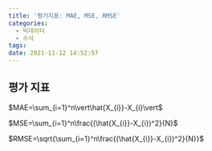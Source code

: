 ```yaml
---
title: '평가지표: MAE, MSE, RMSE'
categories:
  - 빅데이터
  - 수식
tags:
date: 2021-11-12 14:52:57
---
```


## 평가 지표


$MAE=\sum_{i=1}^n\vert\hat{X_{i}}-X_{i}\vert$

$MSE=\sum_{i=1}^n\frac{(\hat{X_{i}}-X_{i})^2}{N}$

$RMSE=\sqrt{\sum_{i=1}^n\frac{(\hat{X_{i}}-X_{i})^2}{N}}$


